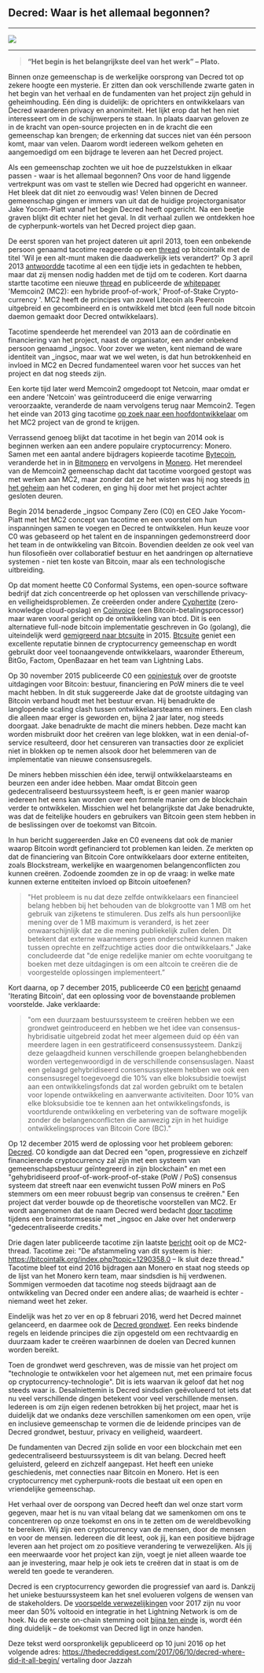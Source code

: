 ## Decred: Waar is het allemaal begonnen?
---


![](https://thedecreddigest.files.wordpress.com/2017/06/decred-origins.jpg)

---

  > **“Het begin is het belangrijkste deel van het werk” – Plato.**

Binnen onze gemeenschap is de werkelijke oorsprong van Decred tot op zekere hoogte een mysterie. Er zitten dan ook verschillende zwarte gaten in het begin van het verhaal en de fundamenten van het project zijn gehuld in geheimhouding. Eén ding is duidelijk: de oprichters en ontwikkelaars van Decred waarderen privacy en anonimiteit. Het lijkt erop dat het hen niet interesseert om in de schijnwerpers te staan. In plaats daarvan geloven ze in de kracht van open-source projecten en in de kracht die een gemeenschap kan brengen; de erkenning dat succes niet van één persoon komt, maar van velen. Daarom wordt iedereen welkom geheten en aangemoedigd om een bijdrage te leveren aan het Decred project.

Als een gemeenschap zochten we uit hoe de puzzelstukken in elkaar passen - waar is het allemaal begonnen? Ons voor de hand liggende vertrekpunt was om vast te stellen wie Decred had opgericht en wanneer. Het bleek dat dit niet zo eenvoudig was! Velen binnen de Decred gemeenschap gingen er immers van uit dat de huidige projectorganisator Jake Yocom-Piatt vanaf het begin Decred heeft opgericht. Na een beetje graven blijkt dit echter niet het geval. In dit verhaal zullen we ontdekken hoe de cypherpunk-wortels van het Decred project diep gaan.

De eerst sporen van het project dateren uit april 2013, toen een onbekende persoon genaamd tacotime reageerde op een [thread](https://bitcointalk.org/index.php?topic=165864) op bitcointalk met de titel 'Wil je een alt-munt maken die daadwerkelijk iets verandert?' Op 3 april 2013 [antwoordde](https://bitcointalk.org/index.php?topic=165864.msg1730938#msg1730938) tacotime al een een tijdje iets in gedachten te hebben, maar dat zij mensen nodig hadden met de tijd om te coderen. Kort daarna startte tacotime een nieuwe [thread](https://bitcointalk.org/index.php?topic=169204.msg1760397#msg1760397) en publiceerde de [whitepaper](https://decred.org/research/mackenzie2013.pdf) 'Memcoin2 (MC2): een hybride proof-of-work,' Proof-of-Stake Crypto-currency '. MC2 heeft de principes van zowel Litecoin als Peercoin uitgebreid en gecombineerd en is ontwikkeld met btcd (een full node bitcoin daemon gemaakt door Decred ontwikkelaars).

Tacotime spendeerde het merendeel van 2013 aan de coördinatie en financiering van het project, naast de organisator, een ander onbekend persoon genaamd \_ingsoc. Voor zover we weten, kent niemand de ware identiteit van \_ingsoc, maar wat we wel weten, is dat hun betrokkenheid en invloed in MC2 en Decred fundamenteel waren voor het succes van het project en dat nog steeds zijn.

Een korte tijd later werd Memcoin2 omgedoopt tot Netcoin, maar omdat er een andere 'Netcoin' was geïntroduceerd die enige verwarring veroorzaakte, veranderde de naam vervolgens terug naar Memcoin2. Tegen het einde van 2013 ging tacotime [op zoek naar een hoofdontwikkelaar](https://bitcointalk.org/index.php?topic=169204.msg3344145#msg3344145) om het MC2 project van de grond te krijgen.

Verrassend genoeg blijkt dat tacotime in het begin van 2014 ook is beginnen werken aan een andere populaire cryptocurrency: Monero. Samen met een aantal andere bijdragers kopieerde tacotime [Bytecoin](https://bitcointalk.org/index.php?topic=563821.msg6272876#msg6272876), veranderde het in in [Bitmonero](https://bitcointalk.org/index.php?topic=563821.msg6394157#msg6394157) en vervolgens in [Monero](https://bitcointalk.org/index.php?topic=583449.msg6382357#msg6382357). Het merendeel van de Memcoin2 gemeenschap dacht dat tacotime voorgoed gestopt was met werken aan MC2, maar zonder dat ze het wisten was hij nog steeds [in het geheim](https://bitcointalk.org/index.php?topic=169204.msg13024730#msg13024730) aan het coderen, en ging hij door met het project achter gesloten deuren.

Begin 2014 benaderde \_ingsoc Company Zero (C0) en CEO Jake Yocom-Piatt met het MC2 concept van tacotime en een voorstel om hun inspanningen samen te voegen en Decred te ontwikkelen. Hun keuze voor C0 was gebaseerd op het talent en de inspanningen gedemonstreerd door het team in de ontwikkeling van Bitcoin. Bovendien deelden ze ook veel van hun filosofieën over collaboratief bestuur en het aandringen op alternatieve systemen - niet ten koste van Bitcoin, maar als een technologische uitbreiding.

Op dat moment heette C0 Conformal Systems, een open-source software bedrijf dat zich concentreerde op het oplossen van verschillende privacy- en veiligheidsproblemen. Ze creëerden onder andere [Cyphertite](https://blog.conformal.com/heart-not-so-bleed/) (zero-knowledge cloud-opslag) en [Coinvoice](https://blog.conformal.com/category/coinvoice/) (een Bitcoin-betalingsprocessor) maar waren vooral gericht op de ontwikkeling van btcd. Dit is een alternatieve full-node bitcoin implementatie geschreven in Go (golang), die uiteindelijk werd [gemigreerd naar btcsuite](https://blog.companyzero.com/2015/03/btcsuite-code-migration-and-btcd-0-10-0-release/) in 2015. [Btcsuite](https://github.com/btcsuite) geniet een excellente reputatie binnen de cryptocurrency gemeenschap en wordt gebruikt door veel toonaangevende ontwikkelaars, waaronder Ethereum, BitGo, Factom, OpenBazaar en het team van Lightning Labs.

Op 30 november 2015 publiceerde C0 een [opiniestuk](https://blog.companyzero.com/2015/11/bitcoins-biggest-challenges/) over de grootste uitdagingen voor Bitcoin: bestuur, financiering en PoW miners die te veel macht hebben. In dit stuk suggereerde Jake dat de grootste uitdaging van Bitcoin verband houdt met het bestuur ervan. Hij benadrukte de langlopende scaling clash tussen ontwikkelaarsteams en miners. Een clash die alleen maar erger is geworden en, bijna 2 jaar later, nog steeds doorgaat. Jake benadrukte de macht die miners hebben. Deze macht kan worden misbruikt door het creëren van lege blokken, wat in een denial-of-service resulteerd, door het censureren van transacties door ze expliciet niet in blokken op te nemen alsook door het belemmeren van de implementatie van nieuwe consensusregels.

De miners hebben misschien één idee, terwijl ontwikkelaarsteams en beurzen een ander idee hebben. Maar omdat Bitcoin geen gedecentraliseerd bestuurssysteem heeft, is er geen manier waarop iedereen het eens kan worden over een formele manier om de blockchain verder te ontwikkelen. Misschien wel het belangrijkste dat Jake benadrukte, was dat de feitelijke houders en gebruikers van Bitcoin geen stem hebben in de beslissingen over de toekomst van Bitcoin.

In hun bericht suggereerden Jake en C0 eveneens dat ook de manier waarop Bitcoin wordt gefinancierd tot problemen kan leiden. Ze merkten op dat de financiering van Bitcoin Core ontwikkelaars door externe entiteiten, zoals Blockstream, werkelijke en waargenomen belangenconflicten zou kunnen creëren. Zodoende zoomden ze in op de vraag: in welke mate kunnen externe entiteiten invloed op Bitcoin uitoefenen? 

> "Het probleem is nu dat deze zelfde ontwikkelaars een financieel belang hebben bij het behouden van de blokgrootte van 1 MB om het gebruik van zijketens te stimuleren. Dus zelfs als hun persoonlijke mening over de 1 MB maximum is veranderd, is het zeer onwaarschijnlijk dat ze die mening publiekelijk zullen delen. Dit betekent dat externe waarnemers geen onderscheid kunnen maken tussen oprechte en zelfzuchtige acties door die ontwikkelaars." Jake concludeerde dat "de enige redelijke manier om echte vooruitgang te boeken met deze uitdagingen is om een altcoin te creëren die de voorgestelde oplossingen implementeert.”

Kort daarna, op 7 december 2015, publiceerde C0 een [bericht](https://blog.companyzero.com/2015/12/iterating-bitcoin/) genaamd 'Iterating Bitcoin', dat een oplossing voor de bovenstaande problemen voorstelde. Jake verklaarde: 
> "om een duurzaam bestuurssysteem te creëren hebben we een grondwet geintroduceerd en hebben we het idee van consensus-hybridisatie uitgebreid zodat het meer algemeen duid op één van meerdere lagen in een gestratificeerd consensussysteem. Dankzij deze gelaagdheid kunnen verschillende groepen belanghebbenden worden vertegenwoordigd in de verschillende consensuslagen. Naast een gelaagd gehybridiseerd consensussysteem hebben we ook een consensusregel toegevoegd die 10% van elke bloksubsidie toewijst aan een ontwikkelingsfonds dat zal worden gebruikt om te betalen voor lopende ontwikkeling en aanverwante activiteiten. Door 10% van elke bloksubsidie toe te kennen aan het ontwikkelingsfonds, is voortdurende ontwikkeling en verbetering van de software mogelijk zonder de belangenconflicten die aanwezig zijn in het huidige ontwikkelingsproces van Bitcoin Core (BC)."

Op 12 december 2015 werd de oplossing voor het probleem geboren:  [Decred](https://blog.companyzero.com/2015/12/decred-rethink-digital-currency/). C0 kondigde aan dat Decred een "open, progressieve en zichzelf financierende cryptocurrency zal zijn met een systeem van gemeenschapsbestuur geïntegreerd in zijn blockchain" en met een "gehybridiseerd proof-of-work-proof-of-stake (PoW / PoS) consensus systeem dat streeft naar een evenwicht tussen PoW miners en PoS stemmers om een meer robuust begrip van consensus te creëren." Een project dat verder bouwde op de theoretische voorstellen van MC2. Er wordt aangenomen dat de naam Decred werd bedacht [door tacotime](https://bitcointalk.org/index.php?topic=169204.msg13256478#msg13256478) tijdens een brainstormsessie met \_ingsoc en Jake over het onderwerp "gedecentraliseerde credits."

Drie dagen later publiceerde tacotime zijn laatste [bericht](https://bitcointalk.org/index.php?topic=169204.msg13256478#msg13256478) ooit op de MC2-thread. Tacotime zei: "De afstammeling van dit systeem is hier: https://bitcointalk.org/index.php?topic=1290358.0 – Ik sluit deze thread." Tacotime bleef tot eind 2016 bijdragen aan Monero en staat nog steeds op de lijst van het  Monero kern team, maar sindsdien is hij verdwenen. Sommigen vermoeden dat tacotime nog steeds bijdraagt aan de ontwikkeling van Decred onder een andere alias; de waarheid is echter - niemand weet het zeker.

Eindelijk was het zo ver en op 8 februari 2016, werd het Decred mainnet gelanceerd, en daarmee ook de [Decred grondwet](https://docs.decred.org/governance/decred-constitution/). Een reeks bindende regels en leidende principes die zijn opgesteld om een rechtvaardig en duurzaam kader te creëren waarbinnen de doelen van Decred kunnen worden bereikt.

Toen de grondwet werd geschreven, was de missie van het project om "technologie te ontwikkelen voor het algemeen nut, met een primaire focus op cryptocurrency-technologie". Dit is iets waarvan ik geloof dat het nog steeds waar is. Desalniettemin is Decred sindsdien geëvolueerd tot iets dat nu veel verschillende dingen betekent voor veel verschillende mensen. Iedereen is om zijn eigen redenen betrokken bij het project, maar het is duidelijk dat we ondanks deze verschillen samenkomen om een open, vrije en inclusieve gemeenschap te vormen die de leidende principes van de Decred grondwet, bestuur, privacy en veiligheid, waardeert.

De fundamenten van Decred zijn solide en voor een blockchain met een gedecentraliseerd bestuurssysteem is dit van belang. Decred heeft geluisterd, geleerd en  zichzelf aangepast. Het heeft een unieke geschiedenis, met connecties naar Bitcoin en Monero. Het is een cryptocurrency met cypherpunk-roots die bestaat uit een open en vriendelijke gemeenschap.

Het verhaal over de oorspong van Decred heeft dan wel onze start vorm gegeven, maar het is nu van vitaal belang dat we samenkomen om ons te concentreren op onze toekomst en ons in te zetten om de wereldbevolking te bereiken. Wij zijn een cryptocurrency van de mensen, door de mensen en voor de mensen. Iedereen die dit leest, ook jij, kan een positieve bijdrage leveren aan het project om zo positieve verandering te verwezelijken. Als jij een meerwaarde voor het project kan zijn, voegt je niet alleen waarde toe aan je investering, maar help je ook iets te creëren dat in staat is om de wereld ten goede te veranderen.

Decred is een cryptocurrency geworden die progressief van aard is. Dankzij het unieke bestuurssysteem kan het snel evolueren volgens de wensen van de stakeholders. De [voorspelde verwezelijkingen](https://blog.decred.org/2017/01/09/2017-Decred-Roadmap/) voor 2017 zijn nu voor meer dan 50% voltooid en integratie in het Lightning Network is om de hoek. Nu de eerste on-chain stemming ooit [bijna ten einde](https://voting.decred.org/) is, wordt één ding duidelijk – de toekomst van Decred ligt in onze handen.

Deze tekst werd oorspronkelijk gepubliceerd op 10 juni 2016 op het volgende adres: https://thedecreddigest.com/2017/06/10/decred-where-did-it-all-begin/
vertaling door Jazzah
